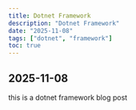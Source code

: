 ```yaml
---
title: Dotnet Framework
description: "Dotnet Framework"
date: "2025-11-08"
tags: ["dotnet", "framework"]
toc: true
---
```

## 2025-11-08
this is a dotnet framework blog post
```C#
```

